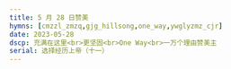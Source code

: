 ```yaml
---
title: 5 月 28 日赞美
hymns: [cmzzl_zmzq,gjg_hillsong,one_way,ywglyzmz_cjr]
date: 2023-05-28
dscp: 充满在这里<br>更坚固<br>One Way<br>一万个理由赞美主
serial: 选择经历上帝（十一）
---
```


